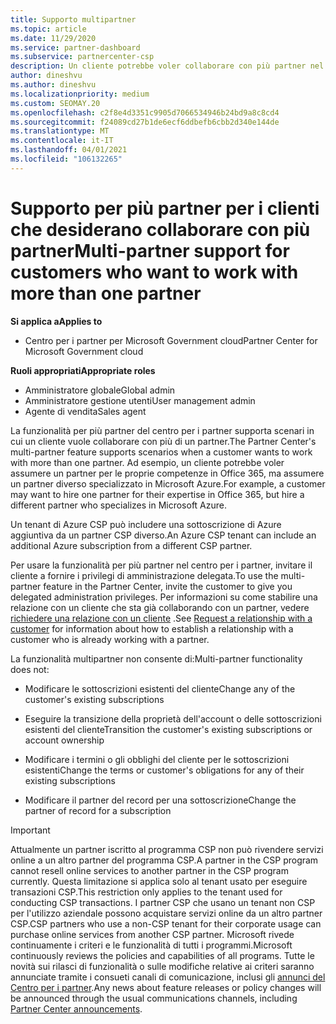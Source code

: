 ```yaml
---
title: Supporto multipartner
ms.topic: article
ms.date: 11/29/2020
ms.service: partner-dashboard
ms.subservice: partnercenter-csp
description: Un cliente potrebbe voler collaborare con più partner nel programma Cloud Solution Provider, specializzato in servizi diversi.
author: dineshvu
ms.author: dineshvu
ms.localizationpriority: medium
ms.custom: SEOMAY.20
ms.openlocfilehash: c2f8e4d3351c9905d7066534946b24bd9a8c8cd4
ms.sourcegitcommit: f24089cd27b1de6ecf6ddbefb6cbb2d340e144de
ms.translationtype: MT
ms.contentlocale: it-IT
ms.lasthandoff: 04/01/2021
ms.locfileid: "106132265"
---
```

# <a name="multi-partner-support-for-customers-who-want-to-work-with-more-than-one-partner"></a><span data-ttu-id="12508-103">Supporto per più partner per i clienti che desiderano collaborare con più partner</span><span class="sxs-lookup"><span data-stu-id="12508-103">Multi-partner support for customers who want to work with more than one partner</span></span>

<span data-ttu-id="12508-104">**Si applica a**</span><span class="sxs-lookup"><span data-stu-id="12508-104">**Applies to**</span></span>

- <span data-ttu-id="12508-105">Centro per i partner per Microsoft Government cloud</span><span class="sxs-lookup"><span data-stu-id="12508-105">Partner Center for Microsoft Government cloud</span></span>

<span data-ttu-id="12508-106">**Ruoli appropriati**</span><span class="sxs-lookup"><span data-stu-id="12508-106">**Appropriate roles**</span></span>

- <span data-ttu-id="12508-107">Amministratore globale</span><span class="sxs-lookup"><span data-stu-id="12508-107">Global admin</span></span>
- <span data-ttu-id="12508-108">Amministratore gestione utenti</span><span class="sxs-lookup"><span data-stu-id="12508-108">User management admin</span></span>
- <span data-ttu-id="12508-109">Agente di vendita</span><span class="sxs-lookup"><span data-stu-id="12508-109">Sales agent</span></span>

<span data-ttu-id="12508-110">La funzionalità per più partner del centro per i partner supporta scenari in cui un cliente vuole collaborare con più di un partner.</span><span class="sxs-lookup"><span data-stu-id="12508-110">The Partner Center's multi-partner feature supports scenarios when a customer wants to work with more than one partner.</span></span> <span data-ttu-id="12508-111">Ad esempio, un cliente potrebbe voler assumere un partner per le proprie competenze in Office 365, ma assumere un partner diverso specializzato in Microsoft Azure.</span><span class="sxs-lookup"><span data-stu-id="12508-111">For example, a customer may want to hire one partner for their expertise in Office 365, but hire a different partner who specializes in Microsoft Azure.</span></span>

<span data-ttu-id="12508-112">Un tenant di Azure CSP può includere una sottoscrizione di Azure aggiuntiva da un partner CSP diverso.</span><span class="sxs-lookup"><span data-stu-id="12508-112">An Azure CSP tenant can include an additional Azure subscription from a different CSP partner.</span></span>

<span data-ttu-id="12508-113">Per usare la funzionalità per più partner nel centro per i partner, invitare il cliente a fornire i privilegi di amministrazione delegata.</span><span class="sxs-lookup"><span data-stu-id="12508-113">To use the multi-partner feature in the Partner Center, invite the customer to give you delegated administration privileges.</span></span> <span data-ttu-id="12508-114">Per informazioni su come stabilire una relazione con un cliente che sta già collaborando con un partner, vedere [richiedere una relazione con un cliente](request-a-relationship-with-a-customer.md) .</span><span class="sxs-lookup"><span data-stu-id="12508-114">See [Request a relationship with a customer](request-a-relationship-with-a-customer.md) for information about how to establish a relationship with a customer who is already working with a partner.</span></span>

<span data-ttu-id="12508-115">La funzionalità multipartner non consente di:</span><span class="sxs-lookup"><span data-stu-id="12508-115">Multi-partner functionality does not:</span></span>

- <span data-ttu-id="12508-116">Modificare le sottoscrizioni esistenti del cliente</span><span class="sxs-lookup"><span data-stu-id="12508-116">Change any of the customer's existing subscriptions</span></span>

- <span data-ttu-id="12508-117">Eseguire la transizione della proprietà dell'account o delle sottoscrizioni esistenti del cliente</span><span class="sxs-lookup"><span data-stu-id="12508-117">Transition the customer's existing subscriptions or account ownership</span></span>

- <span data-ttu-id="12508-118">Modificare i termini o gli obblighi del cliente per le sottoscrizioni esistenti</span><span class="sxs-lookup"><span data-stu-id="12508-118">Change the terms or customer's obligations for any of their existing subscriptions</span></span>

- <span data-ttu-id="12508-119">Modificare il partner del record per una sottoscrizione</span><span class="sxs-lookup"><span data-stu-id="12508-119">Change the partner of record for a subscription</span></span>

> [!IMPORTANT]  
> <span data-ttu-id="12508-120">Attualmente un partner iscritto al programma CSP non può rivendere servizi online a un altro partner del programma CSP.</span><span class="sxs-lookup"><span data-stu-id="12508-120">A partner in the CSP program cannot resell online services to another partner in the CSP program currently.</span></span> <span data-ttu-id="12508-121">Questa limitazione si applica solo al tenant usato per eseguire transazioni CSP.</span><span class="sxs-lookup"><span data-stu-id="12508-121">This restriction only applies to the tenant used for conducting CSP transactions.</span></span> <span data-ttu-id="12508-122">I partner CSP che usano un tenant non CSP per l'utilizzo aziendale possono acquistare servizi online da un altro partner CSP.</span><span class="sxs-lookup"><span data-stu-id="12508-122">CSP partners who use a non-CSP tenant for their corporate usage can purchase online services from another CSP partner.</span></span> <span data-ttu-id="12508-123">Microsoft rivede continuamente i criteri e le funzionalità di tutti i programmi.</span><span class="sxs-lookup"><span data-stu-id="12508-123">Microsoft continuously reviews the policies and capabilities of all programs.</span></span> <span data-ttu-id="12508-124">Tutte le novità sui rilasci di funzionalità o sulle modifiche relative ai criteri saranno annunciate tramite i consueti canali di comunicazione, inclusi gli [annunci del Centro per i partner](announcements/index.md).</span><span class="sxs-lookup"><span data-stu-id="12508-124">Any news about feature releases or policy changes will be announced through the usual communications channels, including [Partner Center announcements](announcements/index.md).</span></span>
